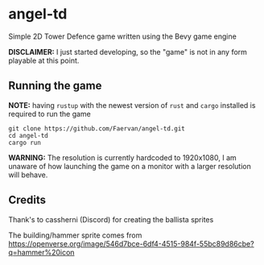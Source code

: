 # angel-td
Simple 2D Tower Defence game written using the Bevy game engine

**DISCLAIMER:**
I just started developing, so the "game" is not in any form playable at this point.

## Running the game
**NOTE:**
having `rustup` with the newest version of `rust` and `cargo` installed is required to run the game
```
git clone https://github.com/Faervan/angel-td.git
cd angel-td
cargo run
```
**WARNING:**
The resolution is currently hardcoded to 1920x1080, I am unaware of how launching the game on a monitor with a larger resolution will behave.

## Credits
Thank's to cassherni (Discord) for creating the ballista sprites

The building/hammer sprite comes from https://openverse.org/image/546d7bce-6df4-4515-984f-55bc89d86cbe?q=hammer%20icon
